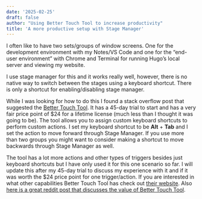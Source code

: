 ```yaml
---
date: '2025-02-25'
draft: false
author: "Using Better Touch Tool to increase productivity"
title: 'A more productive setup with Stage Manager'
---
```


I often like to have two sets/groups of window screens. One for the development environment with my Notes/VS Code and one for the “end-user environment” with Chrome and Terminal for running Hugo’s local server and viewing my website.     
  
I use stage manager for this and it works really well, however, there is no native way to switch between the stages using a keyboard shortcut. There is only a shortcut for enabling/disabling stage manager.  
    
While I was looking for how to do this I found a stack overflow post that suggested the [Better Touch Tool](https://folivora.ai/). It has a 45-day trial to start and has a very fair price point of $24 for a lifetime license (much less than I thought it was going to be). The tool allows you to assign custom keyboard shortcuts to perform custom actions. I set my keyboard shortcut to be **Alt** + **Tab** and I set the action to move forward through Stage Manager. If you use more than two groups you might want to consider making a shortcut to move backwards through Stage Manager as well.  

The tool has a lot more actions and other types of triggers besides just keyboard shortcuts but I have only used it for this one scenario so far. I will update this after my 45-day trial to discuss my experience with it and if it was worth the $24 price point for one trigger/action. If you are interested in what other capabilities Better Touch Tool has check out [their website](https://folivora.ai/). Also [here is a great reddit post that discusses the value of Better Touch Tool](https://www.reddit.com/r/MacOS/comments/nke8g6/bettertouchtool_is_one_of_the_most_worthit/).
